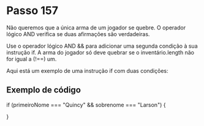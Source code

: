 # Passo 157

Não queremos que a única arma de um jogador se quebre. O operador lógico AND verifica se duas afirmações são verdadeiras.

Use o operador lógico AND && para adicionar uma segunda condição à sua instrução if. A arma do jogador só deve quebrar se o inventário.length não for igual a (!==) um.

Aqui está um exemplo de uma instrução if com duas condições:

## Exemplo de código

if (primeiroNome === "Quincy" && sobrenome === "Larson") {

}